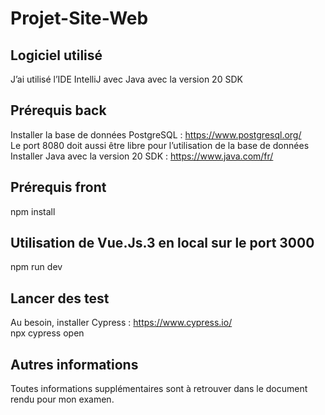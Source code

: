 # Projet-Site-Web

## Logiciel utilisé
  J’ai utilisé l’IDE IntelliJ  avec Java avec la version 20 SDK  

## Prérequis back
  Installer la base de données PostgreSQL : https://www.postgresql.org/  
  Le port 8080 doit aussi être libre pour l’utilisation de la base de données  
  Installer Java avec la version 20 SDK : https://www.java.com/fr/    

## Prérequis front
  npm install
 
## Utilisation de Vue.Js.3 en local sur le port 3000
  npm run dev

## Lancer des test
  Au besoin, installer Cypress : https://www.cypress.io/  
  npx cypress open    
 
## Autres informations
  Toutes informations supplémentaires sont à retrouver dans le document rendu pour mon examen.  
